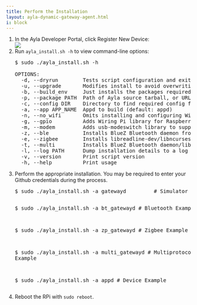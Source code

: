 ```yaml
---
title: Perform the Installation
layout: ayla-dynamic-gateway-agent.html
i: block
---
```


<ol>
<li>In the Ayla Developer Portal, click Register New Device:
<div class="row">
<div class="col-lg-8 col-md-10 col-sm-12">
<img class="img-fluid" src="register-new-device.png">
</div>
</div>
</li>
<li>Run <code>ayla_install.sh -h</code> to view command-line options:
<pre class="light">
$ sudo ./ayla_install.sh -h
&nbsp;
OPTIONS:
  -d, --dryrun        Tests script configuration and exits without modifying the system
  -u, --upgrade       Modifies install to avoid overwriting existing config
  -b, --build_env     Just installs the packages required to compile Ayla modules
  -p, --package PATH  Path of Ayla source tarball, or URL to GIT repo (default: device_linux_public.git)
  -c, --config DIR    Directory to find required config files (default: /home/pi/)
  -a, --app APP_NAME  Appd to build (default: appd)
  -n, --no_wifi       Omits installing and configuring Wi-Fi-specific components
  -g, --gpio          Adds Wiring Pi library for Raspberry Pi
  -m, --modem         Adds usb-modeswitch library to support USB connected [cellular] modems
  -z, --ble           Installs BlueZ Bluetooth daemon from source to enable full BLE support
  -e, --zigbee        Installs libreadline-dev/libncurses-dev to enable full ZigBee support
  -t, --multi         Installs BlueZ Bluetooth daemon/libreadline-dev/libncurses-dev to enable BLE/ZigBee support
  -l, --log PATH      Dump installation details to a log file
  -v, --version       Print script version
  -h, --help          Print usage
</pre>
</li>
<li>Perform the appropriate installation. You may be required to enter your Github credentials during the process.</li>
<pre class="light">
$ sudo ./ayla_install.sh -a gatewayd         # Simulator Example

$ sudo ./ayla_install.sh -a bt_gatewayd      # Bluetooth Example

$ sudo ./ayla_install.sh -a zp_gatewayd      # Zigbee Example

$ sudo ./ayla_install.sh -a multi_gatewayd   # Multiprotocol Example

$ sudo ./ayla_install.sh -a appd             # Device Example
</pre>
<li>Reboot the RPi with <code>sudo reboot</code>.</li>
</ol>

